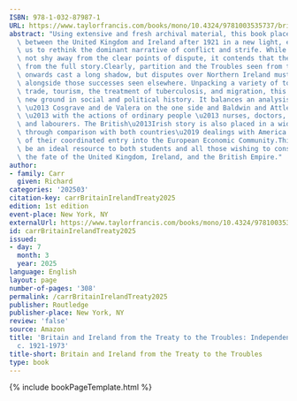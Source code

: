 ```yaml
---
ISBN: 978-1-032-87987-1
URL: https://www.taylorfrancis.com/books/mono/10.4324/9781003535737/britain-ireland-treaty-troubles-richard-carr
abstract: "Using extensive and fresh archival material, this book places the relationship\
  \ between the United Kingdom and Ireland after 1921 in a new light, encouraging\
  \ us to rethink the dominant narrative of conflict and strife. While the work does\
  \ not shy away from the clear points of dispute, it contends that these were far\
  \ from the full story.Clearly, partition and the Troubles seen from the late 1960s\
  \ onwards cast a long shadow, but disputes over Northern Ireland must be placed\
  \ alongside those successes seen elsewhere. Unpacking a variety of topics including\
  \ trade, tourism, the treatment of tuberculosis, and migration, this work covers\
  \ new ground in social and political history. It balances an analysis of high politics\
  \ \u2013 Cosgrave and de Valera on the one side and Baldwin and Attlee on the other\
  \ \u2013 with the actions of ordinary people \u2013 nurses, doctors, sports fans,\
  \ and labourers. The British\u2013Irish story is also placed in a wider context\
  \ through comparison with both countries\u2019 dealings with America and an outline\
  \ of their coordinated entry into the European Economic Community.This study will\
  \ be an ideal resource to both students and all those wishing to consider and re-examine\
  \ the fate of the United Kingdom, Ireland, and the British Empire."
author:
- family: Carr
  given: Richard
categories: '202503'
citation-key: carrBritainIrelandTreaty2025
edition: 1st edition
event-place: New York, NY
externalUrl: https://www.taylorfrancis.com/books/mono/10.4324/9781003535737/britain-ireland-treaty-troubles-richard-carr
id: carrBritainIrelandTreaty2025
issued:
- day: 7
  month: 3
  year: 2025
language: English
layout: page
number-of-pages: '308'
permalink: /carrBritainIrelandTreaty2025
publisher: Routledge
publisher-place: New York, NY
review: 'false'
source: Amazon
title: 'Britain and Ireland from the Treaty to the Troubles: Independence and Interdependence,
  c. 1921-1973'
title-short: Britain and Ireland from the Treaty to the Troubles
type: book
---
```

{% include bookPageTemplate.html %}